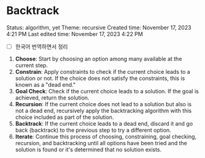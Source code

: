 # Backtrack

Status: algorithm, yet
Theme: recursive
Created time: November 17, 2023 4:21 PM
Last edited time: November 17, 2023 4:22 PM

- [ ]  한국어 번역하면서 정리
1. **Choose**: Start by choosing an option among many available at the current step.
2. **Constrain**: Apply constraints to check if the current choice leads to a solution or not. If the choice does not satisfy the constraints, this is known as a "dead end."
3. **Goal Check**: Check if the current choice leads to a solution. If the goal is achieved, return the solution.
4. **Recursion**: If the current choice does not lead to a solution but also is not a dead end, recursively apply the backtracking algorithm with this choice included as part of the solution.
5. **Backtrack**: If the current choice leads to a dead end, discard it and go back (backtrack) to the previous step to try a different option.
6. **Iterate**: Continue this process of choosing, constraining, goal checking, recursion, and backtracking until all options have been tried and the solution is found or it's determined that no solution exists.